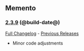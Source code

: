 ## Memento
### [2.3.9](https://github.com/diomsg-code/Memento/tree/2.3.9) (@build-date@)
[Full Changelog](https://github.com/diomsg-code/Memento/compare/2.3.8...2.3.9) - [Previous Releases](https://github.com/diomsg-code/Memento/releases)

- Minor code adjustments

